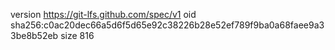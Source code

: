 version https://git-lfs.github.com/spec/v1
oid sha256:c0ac20dec66a5d6f5d65e92c38226b28e52ef789f9ba0a68faee9a33be8b52eb
size 816

